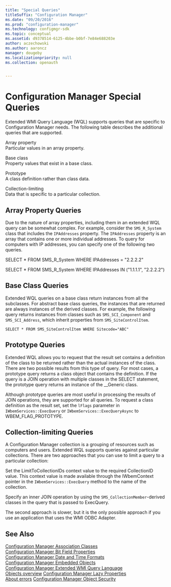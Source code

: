 ```yaml
---
title: "Special Queries"
titleSuffix: "Configuration Manager"
ms.date: "09/20/2016"
ms.prod: "configuration-manager"
ms.technology: configmgr-sdk
ms.topic: conceptual
ms.assetid: d9378514-6125-4bbe-b0bf-7e84e688203e
author: aczechowski
ms.author: aaroncz
manager: dougeby
ms.localizationpriority: null
ms.collection: openauth


---
```

# Configuration Manager Special Queries
Extended WMI Query Language (WQL) supports queries that are specific to Configuration Manager needs. The following table describes the additional queries that are supported.  

 Array property  
 Particular values in an array property.  

 Base class  
 Property values that exist in a base class.  

 Prototype  
 A class definition rather than class data.  

 Collection-limiting  
 Data that is specific to a particular collection.  

## Array Property Queries  
 Due to the nature of array properties, including them in an extended WQL query can be somewhat complex. For example, consider the `SMS_R_System` class that includes the `IPAddresses` property. The `IPAddresses` property is an array that contains one or more individual addresses. To query for computers with IP addresses, you can specify one of the following two queries.  

 SELECT * FROM SMS_R_System WHERE IPAddresses = "2.2.2.2"  

 SELECT * FROM SMS_R_System WHERE IPAddresses IN ("1.1.1.1", "2.2.2.2")  

## Base Class Queries  
 Extended WQL queries on a base class return instances from all the subclasses. For abstract base class queries, the instances that are returned are always instances of the derived classes. For example, the following query returns instances from classes such as `SMS_SCI_Component` and `SMS_SCI_Address`, which inherit properties from `SMS_SiteControlItem`.  

 `SELECT * FROM SMS_SiteControlItem WHERE Sitecode="ABC"`  

## Prototype Queries  
 Extended WQL allows you to request that the result set contains a definition of the class to be returned rather than the actual instances of the class. There are two possible results from this type of query. For most cases, a prototype query returns a class object that contains the definition. If the query is a JOIN operation with multiple classes in the SELECT statement, the prototype query returns an instance of the __Generic class.  

 Although prototype queries are most useful in processing the results of JOIN operations, they are supported for all queries. To request a class definition as the result set, set the `lFlags` parameter in `IWbemServices::ExecQuery` or `IWbemServices::ExecQueryAsync` to WBEM_FLAG_PROTOTYPE.  

## Collection-limiting Queries  
 A Configuration Manager collection is a grouping of resources such as computers and users. Extended WQL supports queries against particular collections. There are two approaches that you can use to limit a query to a particular collection:  

 Set the LimitToCollectionIDs context value to the required CollectionID value. This context value is made available through the IWbemContext pointer in the `IWbemServices::ExecQuery` method to the name of the collection.  

 Specify an inner JOIN operation by using the `SMS_CollectionMember`-derived classes in the query that is passed to ExecQuery.  

 The second approach is slower, but it is the only possible approach if you use an application that uses the WMI ODBC Adapter.  

## See Also  
 [Configuration Manager Association Classes](../../../develop/core/understand/association-classes.md)   
 [Configuration Manager Bit Field Properties](../../../develop/core/understand/configuration-manager-bit-field-properties.md)   
 [Configuration Manager Date and Time Formats](../../../develop/core/understand/date-and-time-formats.md)   
 [Configuration Manager Embedded Objects](../../../develop/core/understand/embedded-objects.md)   
 [Configuration Manager Extended WMI Query Language](../../../develop/core/understand/extended-wmi-query-language.md)   
 [Objects overview](configuration-manager-objects-overview.md)
 [Configuration Manager Lazy Properties](../../../develop/core/understand/configuration-manager-lazy-properties.md)   
 [About errors](about-configuration-manager-errors.md)
 [Configuration Manager Object Security](../../../develop/core/understand/configuration-manager-object-security.md)
